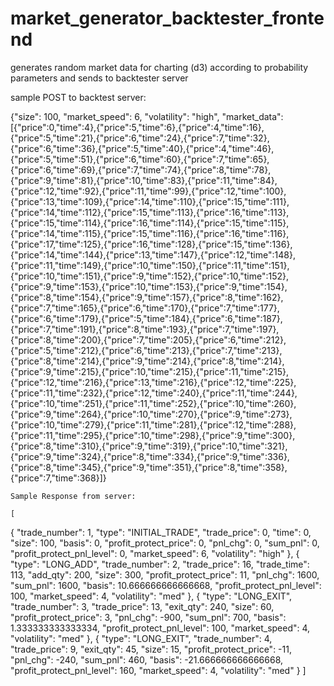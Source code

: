 # market_generator_backtester_frontend
generates random market data for charting (d3) according to probability parameters and sends to backtester server

sample POST to backtest server:

{"size": 100,
 "market_speed": 6,
 "volatility": "high",
	"market_data": [{"price":0,"time":4},{"price":5,"time":6},{"price":4,"time":16},{"price":5,"time":21},{"price":6,"time":24},{"price":7,"time":32},{"price":6,"time":36},{"price":5,"time":40},{"price":4,"time":46},{"price":5,"time":51},{"price":6,"time":60},{"price":7,"time":65},{"price":6,"time":69},{"price":7,"time":74},{"price":8,"time":78},{"price":9,"time":81},{"price":10,"time":83},{"price":11,"time":84},{"price":12,"time":92},{"price":11,"time":99},{"price":12,"time":100},{"price":13,"time":109},{"price":14,"time":110},{"price":15,"time":111},{"price":14,"time":112},{"price":15,"time":113},{"price":16,"time":113},{"price":15,"time":114},{"price":16,"time":114},{"price":15,"time":115},{"price":14,"time":115},{"price":15,"time":116},{"price":16,"time":116},{"price":17,"time":125},{"price":16,"time":128},{"price":15,"time":136},{"price":14,"time":144},{"price":13,"time":147},{"price":12,"time":148},{"price":11,"time":149},{"price":10,"time":150},{"price":11,"time":151},{"price":10,"time":151},{"price":9,"time":152},{"price":10,"time":152},{"price":9,"time":153},{"price":10,"time":153},{"price":9,"time":154},{"price":8,"time":154},{"price":9,"time":157},{"price":8,"time":162},{"price":7,"time":165},{"price":6,"time":170},{"price":7,"time":177},{"price":6,"time":179},{"price":5,"time":184},{"price":6,"time":187},{"price":7,"time":191},{"price":8,"time":193},{"price":7,"time":197},{"price":8,"time":200},{"price":7,"time":205},{"price":6,"time":212},{"price":5,"time":212},{"price":6,"time":213},{"price":7,"time":213},{"price":8,"time":214},{"price":9,"time":214},{"price":8,"time":214},{"price":9,"time":215},{"price":10,"time":215},{"price":11,"time":215},{"price":12,"time":216},{"price":13,"time":216},{"price":12,"time":225},{"price":11,"time":232},{"price":12,"time":240},{"price":11,"time":244},{"price":10,"time":251},{"price":11,"time":252},{"price":10,"time":260},{"price":9,"time":264},{"price":10,"time":270},{"price":9,"time":273},{"price":10,"time":279},{"price":11,"time":281},{"price":12,"time":288},{"price":11,"time":295},{"price":10,"time":298},{"price":9,"time":300},{"price":8,"time":310},{"price":9,"time":319},{"price":10,"time":321},{"price":9,"time":324},{"price":8,"time":334},{"price":9,"time":336},{"price":8,"time":345},{"price":9,"time":351},{"price":8,"time":358},{"price":7,"time":368}]}

    Sample Response from server:

    [
  {
    "trade_number": 1,
    "type": "INITIAL_TRADE",
    "trade_price": 0,
    "time": 0,
    "size": 100,
    "basis": 0,
    "profit_protect_price": 0,
    "pnl_chg": 0,
    "sum_pnl": 0,
    "profit_protect_pnl_level": 0,
    "market_speed": 6,
    "volatility": "high"
  },
  {
    "type": "LONG_ADD",
    "trade_number": 2,
    "trade_price": 16,
    "trade_time": 113,
    "add_qty": 200,
    "size": 300,
    "profit_protect_price": 11,
    "pnl_chg": 1600,
    "sum_pnl": 1600,
    "basis": 10.666666666666668,
    "profit_protect_pnl_level": 100,
    "market_speed": 4,
    "volatility": "med"
  },
  {
    "type": "LONG_EXIT",
    "trade_number": 3,
    "trade_price": 13,
    "exit_qty": 240,
    "size": 60,
    "profit_protect_price": 3,
    "pnl_chg": -900,
    "sum_pnl": 700,
    "basis": 1.333333333333334,
    "profit_protect_pnl_level": 100,
    "market_speed": 4,
    "volatility": "med"
  },
  {
    "type": "LONG_EXIT",
    "trade_number": 4,
    "trade_price": 9,
    "exit_qty": 45,
    "size": 15,
    "profit_protect_price": -11,
    "pnl_chg": -240,
    "sum_pnl": 460,
    "basis": -21.666666666666668,
    "profit_protect_pnl_level": 160,
    "market_speed": 4,
    "volatility": "med"
  }
]
